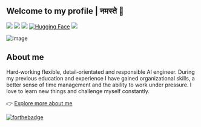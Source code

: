## Welcome to my profile | नमस्ते 🙏

[![](https://img.shields.io/badge/LinkedIn-nssharmaofficial-blue?logo=Linkedin&logoColor=blue&labelColor=black)](https://www.linkedin.com/in/nssharmaofficial/)
[![](https://img.shields.io/badge/Gmail-nssharma.official%40gmail.com-red?logo=Gmail&logoColor=Red&labelColor=black)](mailto:nssharma.official@gmail.com)
[![](https://img.shields.io/badge/Hashnode-nssharma-2962FF?logo=hashnode&logoColor=2962FF&labelColor=black)](https://nssharma.hashnode.dev/)
[![Hugging Face](https://img.shields.io/badge/Hugging%20Face-nssharmaofficial-FFD21E?logo=huggingface&logoColor=FFD21E&labelColor=black)](https://huggingface.co/nssharmaofficial)
[![](https://img.shields.io/website-up-down-green-red/http/shields.io.svg)](https://nssharmaofficial.github.io/)

![image](https://github.com/user-attachments/assets/d02f16bf-5203-4f04-862d-f69ac225cc36)

## About me

Hard‐working flexible, detail‐orientated and responsible AI engineer. During my previous education
and experience I have gained organizational skills, a better sense of time management and the
ability to work under pressure. I love to learn new things and challenge myself constantly.

:point_right: [Explore more about me](https://linktr.ee/nssharma) 

[![forthebadge](https://forthebadge.com/images/badges/built-with-love.svg)](https://forthebadge.com)


